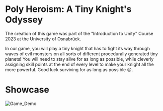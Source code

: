 # Poly Heroism: A Tiny Knight's Odyssey

The creation of this game was part of the "Introduction to Unity" Course 2023 at the University of Osnabrück.

In our game, you will play a tiny knight that has to fight its way through waves of evil monsters on all sorts of different procedurally generated tiny planets! You will need to stay alive for as long as possible, while cleverly assigning skill points at the end of every level to make your knight all the more powerful. Good luck surviving for as long as possible 😉. 

# Showcase

![Game_Demo](https://github.com/GerritBartels/Unity-Project/assets/64156238/3ae168f1-752d-426d-88ad-697554eb156c)
